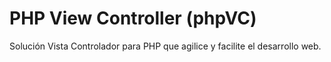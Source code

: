 # PHP View Controller (phpVC)
Solución Vista Controlador para PHP que agilice y facilite el desarrollo web.
